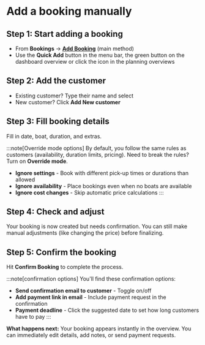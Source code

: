 # Add a booking manually

## Step 1: Start adding a booking

- From **Bookings** → **[Add Booking](https://dashboard.letsbook.app/bookings/add)** (main method)
- Use the **Quick Add** button in the menu bar, the green button on the dashboard overview or click the icon in the planning overviews

## Step 2: Add the customer

- Existing customer? Type their name and select
- New customer? Click **Add New customer**

## Step 3: Fill booking details

Fill in date, boat, duration, and extras. 


:::note[Override mode options] 
By default, you follow the same rules as customers (availability, duration limits, pricing). Need to break the rules? Turn on **Override mode**.

- **Ignore settings** - Book with different pick-up times or durations than allowed
- **Ignore availability** - Place bookings even when no boats are available
- **Ignore cost changes** - Skip automatic price calculations
:::

## Step 4: Check and adjust

Your booking is now created but needs confirmation. You can still make manual adjustments (like changing the price) before finalizing.

## Step 5: Confirm the booking

Hit **Confirm Booking** to complete the process.

:::note[confirmation options]
You'll find these confirmation options:

- **Send confirmation email to customer** - Toggle on/off
- **Add payment link in email** - Include payment request in the confirmation
- **Payment deadline** - Click the suggested date to set how long customers have to pay
:::

**What happens next:** Your booking appears instantly in the overview. You can immediately edit details, add notes, or send payment requests.
